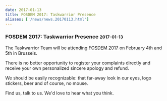 ```yaml
---
date: 2017-01-13
title: FOSDEM 2017: Taskwarrior Presence
aliases: ['/news/news.20170113.html']
---
```

<div class="col-md-8 main">
 <div class="row">
  <h3>
   FOSDEM 2017: Taskwarrior Presence
   <small>
    2017-01-13
   </small>
  </h3>
  <p>
   The Taskwarrior Team will be attending
   <a href="https://fosdem.org/2017/">
    FOSDEM 2017
   </a>
   on February 4th and 5th in Brussels.
  </p>
  <p>
   There is no better opportunity to register your complaints directly
            and receive your own personalized sincere apology and refund.
  </p>
  <p>
   We should be easily recognizable: that far-away look in our eyes,
            logo stickers, beer and of course, no mouse.
  </p>
  <p>
   Find us, talk to us.  We'd love to hear what you think.
  </p>
  <br/>
  <br/>
 </div>
</div>

